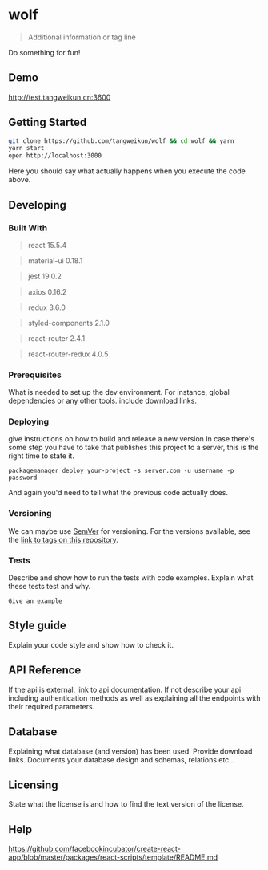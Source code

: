 # wolf
> Additional information or tag line

Do something for fun!

## Demo
http://test.tangweikun.cn:3600

## Getting Started
```bash
git clone https://github.com/tangweikun/wolf && cd wolf && yarn
yarn start
open http://localhost:3000
```

Here you should say what actually happens when you execute the code above.

## Developing

### Built With
> react 15.5.4

> material-ui 0.18.1

> jest 19.0.2

> axios 0.16.2

> redux 3.6.0

> styled-components 2.1.0

> react-router 2.4.1

> react-router-redux 4.0.5

### Prerequisites
What is needed to set up the dev environment. For instance, global dependencies or any other tools. include download links.

### Deploying
give instructions on how to build and release a new version
In case there's some step you have to take that publishes this project to a
server, this is the right time to state it.

```shell
packagemanager deploy your-project -s server.com -u username -p password
```
And again you'd need to tell what the previous code actually does.

### Versioning
We can maybe use [SemVer](http://semver.org/) for versioning. For the versions available, see the [link to tags on this repository](/tags).

### Tests
Describe and show how to run the tests with code examples.
Explain what these tests test and why.

```shell
Give an example
```

## Style guide
Explain your code style and show how to check it.

## API Reference
If the api is external, link to api documentation. If not describe your api including authentication methods as well as explaining all the endpoints with their required parameters.

## Database
Explaining what database (and version) has been used. Provide download links.
Documents your database design and schemas, relations etc... 

## Licensing
State what the license is and how to find the text version of the license.

## Help
https://github.com/facebookincubator/create-react-app/blob/master/packages/react-scripts/template/README.md

